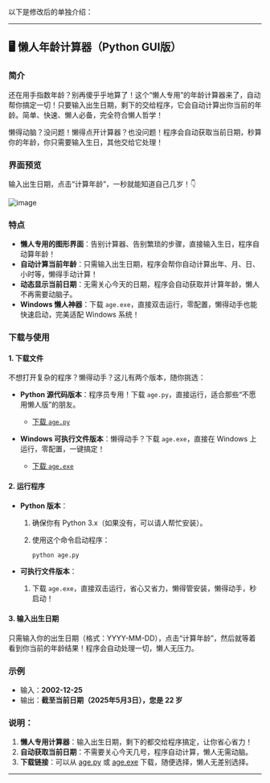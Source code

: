 以下是修改后的单独介绍：

---

## 🖥️ 懒人年龄计算器（Python GUI版）

### 简介

还在用手指数年龄？别再傻乎乎地算了！这个“懒人专用”的年龄计算器来了，自动帮你搞定一切！只要输入出生日期，剩下的交给程序，它会自动计算出你当前的年龄。简单、快速、懒人必备，完全符合懒人哲学！

懒得动脑？没问题！懒得点开计算器？也没问题！程序会自动获取当前日期，秒算你的年龄，你只需要输入生日，其他交给它处理！

### 界面预览

输入出生日期，点击“计算年龄”，一秒就能知道自己几岁！👇

![image](https://github.com/user-attachments/assets/83673269-e55a-4d72-8050-d78c247694d8)





### 特点

* **懒人专用的图形界面**：告别计算器、告别繁琐的步骤，直接输入生日，程序自动算年龄！
* **自动计算当前年龄**：只需输入出生日期，程序会帮你自动计算出年、月、日、小时等，懒得手动计算！
* **动态显示当前日期**：无需关心今天的日期，程序会自动获取并计算年龄，懒人不再需要动脑子。
* **Windows 懒人神器**：下载 `age.exe`，直接双击运行，零配置，懒得动手也能快速启动，完美适配 Windows 系统！

### 下载与使用

#### 1. 下载文件

不想打开复杂的程序？懒得动手？这儿有两个版本，随你挑选：

* **Python 源代码版本**：程序员专用！下载 `age.py`，直接运行，适合那些“不愿用懒人版”的朋友。

  * [下载 `age.py`](https://github.com/Re-ljk/age-calculator/blob/main//GUI版本/age.py)
* **Windows 可执行文件版本**：懒得动手？下载 `age.exe`，直接在 Windows 上运行，零配置，一键搞定！

  * [下载 `age.exe`](https://github.com/Re-ljk/age-calculator/blob/main//GUI版本/age.exe)

#### 2. 运行程序

* **Python 版本**：

  1. 确保你有 Python 3.x（如果没有，可以请人帮忙安装）。
  2. 使用这个命令启动程序：

     ```bash
     python age.py
     ```

* **可执行文件版本**：

  1. 下载 `age.exe`，直接双击运行，省心又省力，懒得管安装，懒得动手，秒启动！

#### 3. 输入出生日期

只需输入你的出生日期（格式：YYYY-MM-DD），点击“计算年龄”，然后就等着看到你当前的年龄结果！程序会自动处理一切，懒人无压力。

### 示例

* 输入：**2002-12-25**
* 输出：**截至当前日期（2025年5月3日），您是 22 岁**

### 说明：

1. **懒人专用计算器**：输入出生日期，剩下的都交给程序搞定，让你省心省力！
2. **自动获取当前日期**：不需要关心今天几号，程序自动计算，懒人无需动脑。
3. **下载链接**：可以从 [age.py](https://github.com/Re-ljk/age-calculator/blob/main/age.py) 或 [age.exe](https://github.com/Re-ljk/age-calculator/blob/main/age.exe) 下载，随便选择，懒人无差别选择。

---

